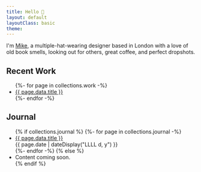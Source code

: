 ```yaml
---
title: Hello 👋
layout: default
layoutClass: basic
theme: 
---
```


I'm [Mike](/about/), a multiple-hat-wearing designer based in London with a love of old book smells, looking out for others, great coffee, and perfect dropshots.

## Recent Work

<ul>
{%- for page in collections.work -%}
  <li>
    <a href="{{ page.url }}">{{ page.data.title }}</a>  
  </li>
{%- endfor -%}
</ul>

## Journal

<ul>
{% if collections.journal %}
{%- for page in collections.journal -%}
  <li>
    <a href="{{ page.url }}">{{ page.data.title }}</a><br/>
    <time datetime="{{ page.date }}">{{ page.date | dateDisplay("LLLL d, y") }}</time> 
  </li>
{%- endfor -%}
{% else %}
  <li>Content coming soon.</li>
{% endif %}
</ul>
